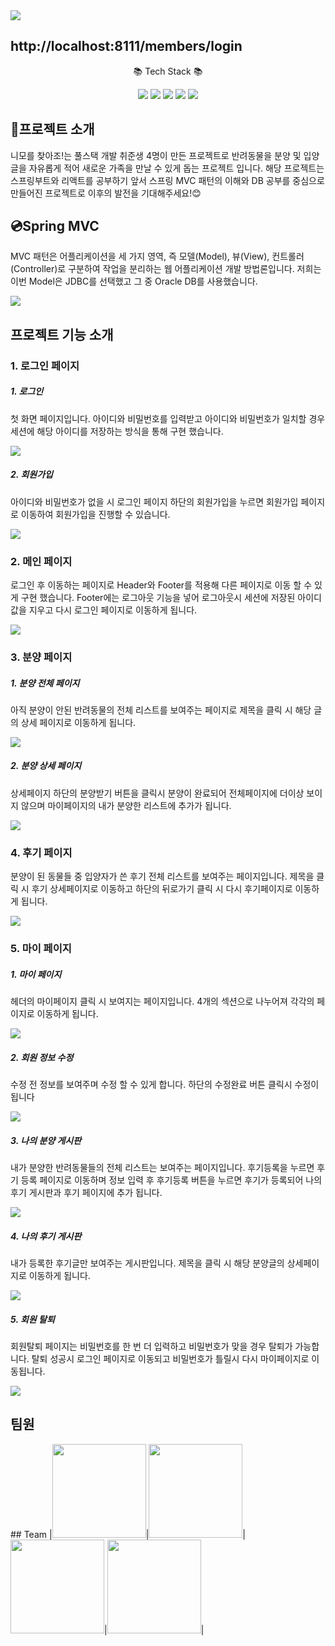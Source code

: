 
  <div>
    <img src="https://capsule-render.vercel.app/api?type=waving&color=auto&height=300&section=header&text=니모를%20찾아조!&fontSize=90" />
    <h2>http://localhost:8111/members/login</h2>

  </div>
 <div  align=center>
   <p>📚 Tech Stack 📚 </p>
      <img src="https://img.shields.io/badge/Java-ED8B00?style=for-the-badge&logo=openjdk&logoColor=white">
      <img src="https://img.shields.io/badge/Oracle-F80000?style=for-the-badge&logo=Oracle&logoColor=white">
      <img src="https://img.shields.io/badge/Thymeleaf-%23005C0F.svg?style=for-the-badge&logo=Thymeleaf&logoColor=white">
<!--       <img src="https://img.shields.io/badge/spring-%236DB33F.svg?style=for-the-badge&logo=spring&logoColor=white"> -->
      <img src="https://img.shields.io/badge/HTML-239120?style=for-the-badge&logo=html5&logoColor=white">
      <img src="https://img.shields.io/badge/CSS-239120?&style=for-the-badge&logo=css3&logoColor=white">
  </div>
  <div>
   <h2><span>🚩</span>프로젝트 소개</h2>
    <p>니모를 찾아조!는 풀스택 개발 취준생 4명이 만든 프로젝트로 반려동물을 분양 및 입양 글을 자유롭게 적어 새로운 가족을 만날 수 있게 돕는 프로젝트 입니다. 해당 프로젝트는 스프링부트와 리액트를 공부하기 앞서 스프링 MVC 패턴의 이해와 DB 공부를 중심으로 만들어진 프로젝트로 이후의 발전을 기대해주세요!😊</p>
  </div>
  <div>
    <h2><span>💿</span>Spring MVC</h2>
    <p>
      MVC 패턴은 어플리케이션을 세 가지 영역, 즉 모델(Model), 뷰(View), 컨트롤러(Controller)로 구분하여 작업을 분리하는 웹 어플리케이션 개발 방법론입니다. 저희는 이번 Model은 JDBC를 선택했고 그 중 Oracle DB를 사용했습니다.
    </p>
    <p>
      <img src="https://github.com/limfarmer/find_nimo/assets/129915370/5c44308c-c302-448c-9467-c42cee2bb962">
<!--       <img src="https://github.com/limfarmer/find_nimo/assets/129915370/2567fa7f-0563-49f3-bf10-a5dbc24b90de"> -->
    </p>
  </div>
  <div>
    <h2>프로젝트 기능 소개</h2>
<!--     // -->
    <p>
      <h3>1. 로그인 페이지</h3>
      <h5>1. 로그인</h5>
      <p>
      첫 화면 페이지입니다. 아이디와 비밀번호를 입력받고 아이디와 비밀번호가 일치할 경우 세션에 해당 아이디를 저장하는 방식을 통해 구현 했습니다.
      </p>
      <img src="https://github.com/limfarmer/find_nimo/assets/129915370/1be9db82-e99d-407b-ab40-e4fb9f4e8ad3">
    <h5>2. 회원가입</h5>
    <p>
      아이디와 비밀번호가 없을 시 로그인 페이지 하단의 회원가입을 누르면 회원가입 페이지로 이동하여 회원가입을 진행할 수 있습니다.
    </p>
    <img src="https://github.com/limfarmer/find_nimo/assets/129915370/25b5f74f-52b6-4f38-b163-1d11b9acf7f9">
    </p>
<!--     // -->
    <p>
      <h3>2. 메인 페이지</h3>
      <p>
        로그인 후 이동하는 페이지로 Header와 Footer를 적용해 다른 페이지로 이동 할 수 있게 구현 했습니다. Footer에는 로그아웃 기능을 넣어 로그아웃시 세션에 저장된 아이디 값을 지우고 다시 로그인 페이지로 이동하게 됩니다.
      </p>
      <img src="https://github.com/limfarmer/find_nimo/assets/129915370/29eb2afb-d86d-40b1-965d-c0791708e6e2">
    </p>
<!--     // -->
    <p>
      <h3>3. 분양 페이지</h3>
      <h5>1. 분양 전체 페이지</h5>
      <p>
        아직 분양이 안된 반려동물의 전체 리스트를 보여주는 페이지로 제목을 클릭 시 해당 글의 상세 페이지로 이동하게 됩니다.
      </p>
      <img src="https://github.com/limfarmer/find_nimo/assets/129915370/522ace50-74c7-4f83-8e10-eac99fa997b0">
  <h5>2. 분양 상세 페이지</h5>
    <p>
      상세페이지 하단의 분양받기 버튼을 클릭시 분양이 완료되어 전체페이지에 더이상 보이지 않으며 마이페이지의 내가 분양한 리스트에 추가가 됩니다.
    </p>
    <img src="https://github.com/limfarmer/find_nimo/assets/129915370/07fde7b1-9eeb-4d58-b0bf-4f9b2da958cd">  
  </p>
<!--     // -->
    <p>
    <h3>4. 후기 페이지</h3>
      <p>
        분양이 된 동물들 중 입양자가 쓴 후기 전체 리스트를 보여주는 페이지입니다. 제목을 클릭 시 후기 상세페이지로 이동하고 하단의 뒤로가기 클릭 시 다시 후기페이지로 이동하게 됩니다.
      </p>
      <img src="https://github.com/limfarmer/find_nimo/assets/129915370/77a0751e-58da-4f09-a1cf-4ecb4b75dd2f">
    </p>
<!--     // -->
    <p>
      <h3>5. 마이 페이지</h3>
      <h5>1. 마이 페이지</h5>
      <p>
        헤더의 마이페이지 클릭 시 보여지는 페이지입니다. 4개의 섹션으로 나누어져 각각의 페이지로 이동하게 됩니다.
      </p>
      <img src="https://github.com/limfarmer/find_nimo/assets/129915370/aaabb065-c646-4dd2-a3b2-57496d05c360">
  <h5>2. 회원 정보 수정</h5>
    <p>
      수정 전 정보를 보여주며 수정 할 수 있게 합니다. 하단의 수정완료 버튼 클릭시 수정이 됩니다
    </p>
    <img src="https://github.com/limfarmer/find_nimo/assets/129915370/d4559a2b-aac3-44fd-8df4-e978ea9bd0ba">
    <h5>3. 나의 분양 게시판</h5>
    <p>
      내가 분양한 반려동물들의 전체 리스트는 보여주는 페이지입니다. 후기등록을 누르면 후기 등록 페이지로 이동하며 정보 입력 후 후기등록 버튼을 누르면 후기가 등록되어 나의 후기 게시판과 후기 페이지에 추가 됩니다.
    </p>
    <img src="https://github.com/limfarmer/find_nimo/assets/129915370/0473dc97-5770-49f2-87c9-c98ba98d77da">
    <h5>4. 나의 후기 게시판</h5>
    <p>
      내가 등록한 후기글만 보여주는 게시판입니다. 제목을 클릭 시 해당 분양글의 상세페이지로 이동하게 됩니다.
    </p>
    <img src="https://github.com/limfarmer/find_nimo/assets/129915370/90e1b874-be43-4537-b7ad-85e23a6ee7ae">
    <h5>5. 회원 탈퇴</h5>
    <p>
      회원탈퇴 페이지는 비밀번호를 한 번 더 입력하고 비밀번호가 맞을 경우 탈퇴가 가능합니다. 탈퇴 성공시 로그인 페이지로 이동되고 비밀번호가 틀릴시 다시 마이페이지로 이동됩니다.
    </p>
    <img src="https://github.com/limfarmer/find_nimo/assets/129915370/fcccccd0-b6ae-4fb6-b35e-486973703ef5">
  </p>
  </div>
  <div>
    <h2>팀원</h2>
    <p>
## Team
|<img src="https://avatars.githubusercontent.com/u/129802296?v=4" width="150" height="150"/>|<img src="https://avatars.githubusercontent.com/u/161571595?v=4" width="150" height="150"/>|<img src="https://avatars.githubusercontent.com/u/162107516?v=4" width="150" height="150"/>|<img src="https://avatars.githubusercontent.com/u/129915370?v=4" width="150" height="150"/>|
<!-- |:-:|:-:|:-:|:-:|
|[@limfarmer](https://github.com/limfarmer)|[@lhw9097](https://github.com/lhw9097)|[@tmddyddl](https://github.com/tmddyddl)|[@leehal](https://github.com/leehal)| -->
    </p>
  </div>
  
<!-- <img src="https://github.com/limfarmer/find_nimo/assets/129915370/13e91c1d-98e6-4f6f-9ec8-a9c92fa2cd09"> -->


